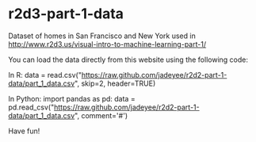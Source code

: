 # r2d3-part-1-data
Dataset of homes in San Francisco and New York used in http://www.r2d3.us/visual-intro-to-machine-learning-part-1/
 
You can load the data  directly from this website using the following code: 

In R: 
data = read.csv("https://raw.github.com/jadeyee/r2d2-part-1-data/part_1_data.csv", skip=2, header=TRUE)

In Python:
import pandas as pd: 
data = pd.read_csv("https://raw.github.com/jadeyee/r2d2-part-1-data/part_1_data.csv", comment='#')

Have fun! 